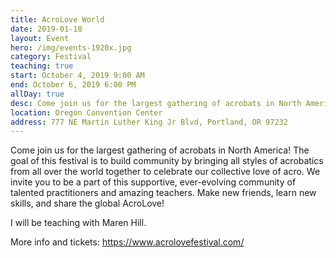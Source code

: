 ```yaml
---
title: AcroLove World
date: 2019-01-18
layout: Event
hero: /img/events-1920x.jpg
category: Festival
teaching: true
start: October 4, 2019 9:00 AM
end: October 6, 2019 6:00 PM
allDay: true
desc: Come join us for the largest gathering of acrobats in North America.
location: Oregon Convention Center
address: 777 NE Martin Luther King Jr Blvd, Portland, OR 97232
---
```


Come join us for the largest gathering of acrobats in North America! The goal of this festival is to build community by bringing all styles of acrobatics from all over the world together to celebrate our collective love of acro. We invite you to be a part of this supportive, ever-evolving community of talented practitioners and amazing teachers. Make new friends, learn new skills, and share the global AcroLove!

I will be teaching with Maren Hill.

More info and tickets:
https://www.acrolovefestival.com/

